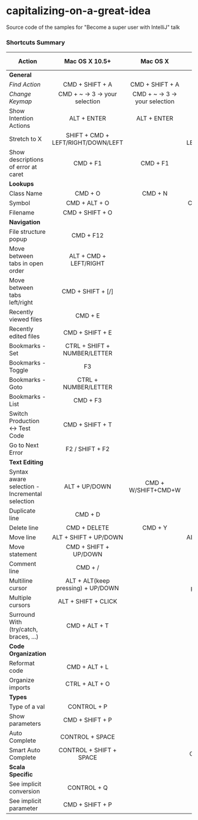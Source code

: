 # capitalizing-on-a-great-idea
Source code of the samples for "Become a super user with IntelliJ" talk

### Shortcuts Summary

| Action | Mac OS X 10.5+ | Mac OS X | Default Windows & Linux
|--------|:-----:|:--------:|:--------:
| **General**
|*Find Action*|CMD + SHIFT + A|CMD + SHIFT + A| CTRL + SHIFT + A 
|*Change Keymap*|CMD + ~ -> 3 -> your selection|CMD + ~ -> 3 -> your selection|CTRL + ~ -> 3 -> your selection
|Show Intention Actions|ALT + ENTER|ALT + ENTER|ALT + ENTER
|Stretch to X|SHIFT + CMD + LEFT/RIGHT/DOWN/LEFT||CTRL + SHIFT + LEFT/RIGHT/DOWN/LEFT
|Show descriptions of error at caret|CMD + F1|CMD + F1|CTRL + F1
| **Lookups**
|Class Name|CMD + O|CMD + N|CTRL N
|Symbol|CMD + ALT + O||CTRL + ALT + SHIFT + N
|Filename|CMD + SHIFT + O||CTRL + SHIFT + N
| **Navigation**
|File structure popup|CMD + F12||CTRL + F12
|Move between tabs in open order|ALT + CMD + LEFT/RIGHT || CTRL + ALT + LEFT/RIGHT
|Move between tabs left/right|CMD + SHIFT + [/]
|Recently viewed files|CMD + E||CTRL + E
|Recently edited files|CMD + SHIFT + E||CTRL + SHIFT + E
|Bookmarks - Set|CTRL + SHIFT + NUMBER/LETTER|| CTRL + SHIFT + NUMBER/LETTER
|Bookmarks - Toggle|F3||F11
|Bookmarks - Goto|CTRL + NUMBER/LETTER|| CTRL + NUMBER/LETTER
|Bookmarks - List|CMD + F3||SHIFT + F11
|Switch Production <-> Test Code|CMD + SHIFT + T||CTRL + SHIFT + T
|Go to Next Error|F2 / SHIFT + F2||F2 / SHIFT + F2
| **Text Editing**
|Syntax aware selection - Incremental selection|ALT + UP/DOWN|CMD + W/SHIFT+CMD+W|CTRL + W / CTRL + SHIFT + W
|Duplicate line|CMD + D||CTRL + D
|Delete line|CMD + DELETE|CMD + Y| CTRL + Y
|Move line|ALT + SHIFT + UP/DOWN||ALT + SHIFT + UP/DOWN
|Move statement|CMD + SHIFT + UP/DOWN||CTRL + SHIFT + UP/DOWN
|Comment line|CMD + /||CTRL + /
|Multiline cursor|ALT + ALT(keep pressing) + UP/DOWN||CTRL + CTRL(keep pressing) + UP/DOWN
|Multiple cursors|ALT + SHIFT + CLICK||ALT + CLICK
|Surround With (try/catch, braces, ...)|CMD + ALT + T||CTRL + ALT + T
| **Code Organization**
|Reformat code|CMD + ALT + L||CTRL + ALT + L
|Organize imports|CTRL + ALT + O|| CTRL + ALT + O
| **Types**
|Type of a val|CONTROL + P
|Show parameters|CMD + SHIFT + P||CTRL + P
|Auto Complete|CONTROL + SPACE||CTRL + SPACE
|Smart Auto Complete|CONTROL + SHIFT + SPACE ||CTRL + SHIFT + SPACE
| **Scala Specific**
|See implicit conversion|CONTROL + Q
|See implicit parameter|CMD + SHIFT + P
